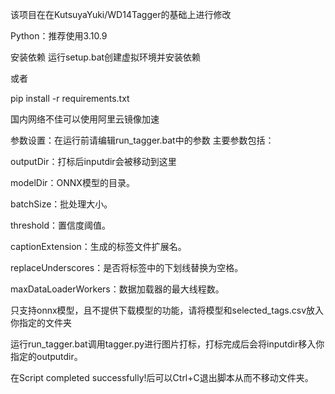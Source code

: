 该项目在在KutsuyaYuki/WD14Tagger的基础上进行修改


Python：推荐使用3.10.9

安装依赖
运行setup.bat创建虚拟环境并安装依赖

或者

pip install -r requirements.txt

国内网络不佳可以使用阿里云镜像加速

参数设置：在运行前请编辑run_tagger.bat中的参数
主要参数包括：

outputDir：打标后inputdir会被移动到这里

modelDir：ONNX模型的目录。

batchSize：批处理大小。

threshold：置信度阈值。

captionExtension：生成的标签文件扩展名。

replaceUnderscores：是否将标签中的下划线替换为空格。

maxDataLoaderWorkers：数据加载器的最大线程数。

只支持onnx模型，且不提供下载模型的功能，请将模型和selected_tags.csv放入你指定的文件夹

运行run_tagger.bat调用tagger.py进行图片打标，打标完成后会将inputdir移入你指定的outputdir。

在Script completed successfully!后可以Ctrl+C退出脚本从而不移动文件夹。




